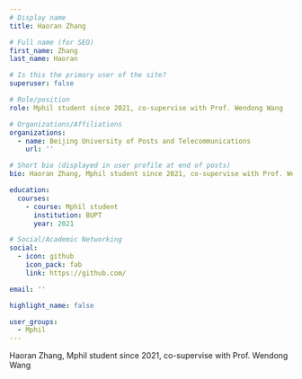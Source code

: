 ```yaml
---
# Display name
title: Haoran Zhang

# Full name (for SEO)
first_name: Zhang
last_name: Haoran

# Is this the primary user of the site?
superuser: false

# Role/position
role: Mphil student since 2021, co-supervise with Prof. Wendong Wang

# Organizations/Affiliations
organizations:
  - name: Beijing University of Posts and Telecommunications
    url: ''

# Short bio (displayed in user profile at end of posts)
bio: Haoran Zhang, Mphil student since 2021, co-supervise with Prof. Wendong Wang

education:
  courses:
    - course: Mphil student
      institution: BUPT
      year: 2021

# Social/Academic Networking
social:
  - icon: github
    icon_pack: fab
    link: https://github.com/

email: ''

highlight_name: false

user_groups:
  - Mphil
---
```

Haoran Zhang, Mphil student since 2021, co-supervise with Prof. Wendong Wang